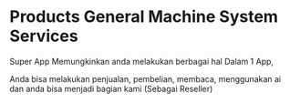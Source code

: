 # Products General Machine System Services

Super App Memungkinkan anda melakukan berbagai hal Dalam 1 App,

Anda bisa melakukan penjualan, pembelian, membaca, menggunakan ai dan anda bisa menjadi bagian kami (Sebagai Reseller)
